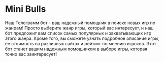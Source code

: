 # Mini Bulls
Наш Телеграмм бот - ваш надежный помощник в поиске новых игр по жанрам! Просто выберите жанр игры, который вас интересует, и наш бот предложит вам список самых популярных и захватывающих игр этого жанра. Кроме того, вы сможете узнать подробное описание игры, ее стоимость на различных сайтах и рейтинг по мнению игроков. Этот бот станет вашим надежным помощником в выборе игры, которая точно вас заинтересует!
